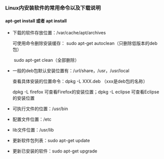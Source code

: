 ### Linux内安装软件的常用命令以及下载说明

#### apt-get install 或者 apt install

- 下载的软件存放位置：/var/cache/apt/archives

  可使用命令删除安装缓存： sudo apt-get autoclean（只删除低版本的deb包）

  ​											   sudo apt-get clean（全部删除）

- 一般的deb包默认安装位置有：/url/share，/usr，/usr/local

  查看具体安装的位置命令：dpkg -L XXX.deb （xxx是deb包的名称）

  dpkg -L firefox 可查看Firefox的安装位置；dpkg -L eclipse 可查看Eclipse的安装位置

- 可执行文件的位置：/usr/bin

- 配置文件位置：/etc

- lib文件位置：/usr/lib

- 更新软件包列表：sudo apt-get update

- 更新已安装的软件：sudo apt-get upgrade
